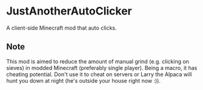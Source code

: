 # JustAnotherAutoClicker
A client-side Minecraft mod that auto clicks.

## Note
This mod is aimed to reduce the amount of manual grind (e.g. clicking on sieves) in modded Minecraft (preferably single player). Being a macro, it has cheating potential. Don't use it to cheat on servers or Larry the Alpaca will hunt you down at night (he's outside your house right now :)).
